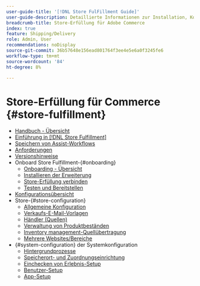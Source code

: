 ```yaml
---
user-guide-title: '[!DNL Store FulFillment Guide]'
user-guide-description: Detaillierte Informationen zur Installation, Konfiguration und Verwendung der Store-Erfüllung für Adobe Commerce-Stores.
breadcrumb-title: Store-Erfüllung für Adobe Commerce
index: true
feature: Shipping/Delivery
role: Admin, User
recommendations: noDisplay
source-git-commit: 36b57648e156ead801764f3ee4e5e6a0f3245fe6
workflow-type: tm+mt
source-wordcount: '84'
ht-degree: 8%

---
```



# Store-Erfüllung für Commerce {#store-fulfillment}

- [Handbuch - Übersicht](guide-overview.md)
- [Einführung in [!DNL Store Fulfillment]](introduction.md)
- [Speichern von Assist-Workflows](store-assist-modules.md)
- [Anforderungen](solution-requirements.md)
- [Versionshinweise](release-notes.md)
- Onboard Store Fulfillment-{#onboarding}
   - [Onboarding - Übersicht](onboard.md)
   - [Installieren der Erweiterung](install.md)
   - [Store-Erfüllung verbinden](connect-set-up-service.md)
   - [Testen und Bereitstellen](test-and-deploy.md)
- [Konfigurationsübersicht](service-config-settings-overview.md)
- Store-{#store-configuration}
   - [Allgemeine Konfiguration](enable-general.md)
   - [Verkaufs-E-Mail-Vorlagen](sales-emails.md)
   - [Händler (Quellen)](merchant-store-configuration.md)
   - [Verwaltung von Produktbeständen](product-stock.md)
   - [Inventory management-Quellübertragung](inventory-stock-transfer.md)
   - [Mehrere Websites/Bereiche](multi-site-and-scope-config.md)
- {#system-configuration} der Systemkonfiguration
   - [Hintergrundprozesse](background-processes.md)
   - [Speicherort- und Zuordnungseinrichtung](store-location-map-provider-setup.md)
   - [Einchecken von Erlebnis-Setup](check-in-experience-setup.md)
   - [Benutzer-Setup](user-setup.md)
   - [App-Setup](app-setup.md)

